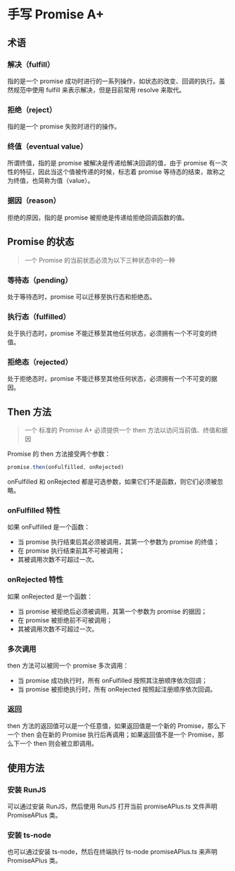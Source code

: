 # 手写 Promise A+

## 术语

### 解决（fulfill）

指的是一个 promise 成功时进行的一系列操作，如状态的改变、回调的执行。虽然规范中使用 fulfill 来表示解决，但是目前常用 resolve 来取代。

### 拒绝（reject）

指的是一个 promise 失败时进行的操作。

### 终值（eventual value）

所谓终值，指的是 promise 被解决是传递给解决回调的值，由于 promise 有一次性的特征，因此当这个值被传递的时候，标志着 promise 等待态的结束，故称之为终值，也简称为值（value）。

### 据因（reason）

拒绝的原因，指的是 promise 被拒绝是传递给拒绝回调函数的值。



## Promise 的状态

>   一个 Promise 的当前状态必须为以下三种状态中的一种

### 等待态（pending）

处于等待态时，promise 可以迁移至执行态和拒绝态。

### 执行态（fulfilled）

处于执行态时，promise 不能迁移至其他任何状态，必须拥有一个不可变的终值。

### 拒绝态（rejected）

处于拒绝态时，promise 不能迁移至其他任何状态，必须拥有一个不可变的据因。



## Then 方法

>   一个 标准的 Promise A+ 必须提供一个 then 方法以访问当前值、终值和据因

Promise 的 then 方法接受两个参数：

```typescript
promise.then(onFulfilled, onRejected)
```

onFulfilled 和 onRejected 都是可选参数，如果它们不是函数，则它们必须被忽略。

### onFulfilled 特性

如果 onFulfilled 是一个函数：

*   当 promise 执行结束后其必须被调用，其第一个参数为 promise 的终值；
*   在 promise 执行结束前其不可被调用；
*   其被调用次数不可超过一次。

### onRejected 特性

如果 onRejected 是一个函数：

*   当 promise 被拒绝后必须被调用，其第一个参数为 promise 的据因；
*   在 promise 被拒绝前不可被调用；
*   其被调用次数不可超过一次。

### 多次调用

then 方法可以被同一个 promise 多次调用：

*   当 promise 成功执行时，所有 onFulfilled 按照其注册顺序依次回调；
*   当 promise 被拒绝执行时，所有 onRejected 按照起注册顺序依次回调。

### 返回

then 方法的返回值可以是一个任意值，如果返回值是一个新的 Promise，那么下一个 then 会在新的 Promise 执行后再调用；如果返回值不是一个 Promise，那么下一个 then 则会被立即调用。



## 使用方法

### 安装 RunJS

可以通过安装 RunJS，然后使用 RunJS 打开当前 promiseAPlus.ts 文件声明 PromiseAPlus 类。

### 安装 ts-node

也可以通过安装 ts-node，然后在终端执行 ts-node promiseAPlus.ts 来声明 PromiseAPlus 类。
